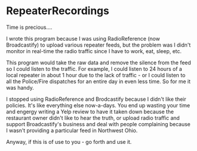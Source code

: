 # RepeaterRecordings

Time is precious....

I wrote this program because I was using RadioReference (now Broadcastify) to upload various repeater feeds, but the problem was I didn't monitor in real-time the radio traffic since I have to work, eat, sleep, etc.

This program would take the raw data and remove the silence from the feed so I could listen to the traffic.  For example, I could listen to 24 hours of a local repeater in about 1 hour due to the lack of traffic - or I could listen to all the Police/Fire dispatches for an entire day in even less time.  So for me it was handy.

I stopped using RadioReference and Brodcastify because I didn't like their policies.  It's like everything else now-a-days.  You end up wasting your time and engergy writing a Yelp review to have it taken down because the restaurant owner didn't like to hear the truth, or upload radio traffic and support Broadcastify's business and deal with people complaining because I wasn't providing a particular feed in Northwest Ohio.

Anyway, if this is of use to you - go forth and use it.
